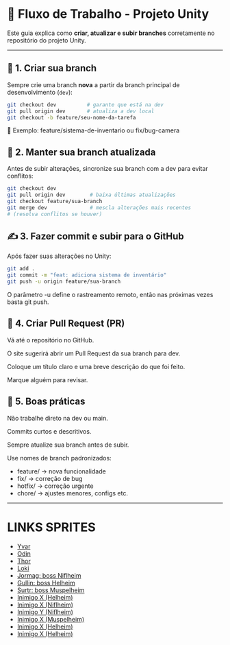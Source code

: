# 🧩 Fluxo de Trabalho - Projeto Unity

Este guia explica como **criar, atualizar e subir branches** corretamente no repositório do projeto Unity.

---

## 🧱 1. Criar sua branch

Sempre crie uma branch **nova** a partir da branch principal de desenvolvimento (`dev`):

```bash
git checkout dev          # garante que está na dev
git pull origin dev       # atualiza a dev local
git checkout -b feature/seu-nome-da-tarefa
```

🔖 Exemplo: feature/sistema-de-inventario ou fix/bug-camera

## 🔄 2. Manter sua branch atualizada

Antes de subir alterações, sincronize sua branch com a dev para evitar conflitos:

```bash
git checkout dev
git pull origin dev        # baixa últimas atualizações
git checkout feature/sua-branch
git merge dev              # mescla alterações mais recentes
# (resolva conflitos se houver)
```

## ✍️ 3. Fazer commit e subir para o GitHub

Após fazer suas alterações no Unity:

```bash
git add .
git commit -m "feat: adiciona sistema de inventário"
git push -u origin feature/sua-branch
```

O parâmetro -u define o rastreamento remoto, então nas próximas vezes basta git push.

## 🚀 4. Criar Pull Request (PR)

Vá até o repositório no GitHub.

O site sugerirá abrir um Pull Request da sua branch para dev.

Coloque um título claro e uma breve descrição do que foi feito.

Marque alguém para revisar.

## 🧹 5. Boas práticas

Não trabalhe direto na dev ou main.

Commits curtos e descritivos.

Sempre atualize sua branch antes de subir.

Use nomes de branch padronizados:
- feature/ → nova funcionalidade
- fix/ → correção de bug
- hotfix/ → correção urgente
- chore/ → ajustes menores, configs etc.

---

# LINKS SPRITES

- [Yvar](https://www.spriters-resource.com/game_boy_advance/fireemblemtheblazingblade/asset/14107/)
- [Odin](https://www.spriters-resource.com/ds_dsi/thorgodofthunder/asset/56859)
- [Thor](https://www.spriters-resource.com/browser_games/marvelavengers/asset/67202)
- [Loki](https://www.spriters-resource.com/browser_games/marvelavengers/asset/57793)
- [Jormag: boss Niflheim](https://www.spriters-resource.com/mobile/projectcleanearth/asset/485799)
- [Gullin: boss Helheim](https://www.spriters-resource.com/ms_dos/witchaven/asset/30897)
- [Surtr: boss Muspelheim](https://www.spriters-resource.com/pc_computer/mnmvii/asset/43154)
- [Inimigo X (Helheim)](https://www.spriters-resource.com/mobile/demonhuntlgnd/asset/44639)
- [Inimigo X (Niflheim)](https://www.spriters-resource.com/mobile/dhl4/asset/60441)
- [Inimigo Y (Niflheim)](https://www.spriters-resource.com/game_boy_advance/snight2/asset/20733)
- [Inimigo X (Muspelheim)](https://www.spriters-resource.com/game_boy_advance/kirbynim/asset/2963)
- [Inimigo X (Helheim)](https://www.spriters-resource.com/ds_dsi/castlevaniaorderofecclesia/asset/19221)
- [Inimigo X (Helheim)](https://www.spriters-resource.com/pc_computer/koumajoudensetsuiistrangersrequiem/asset/88787)
